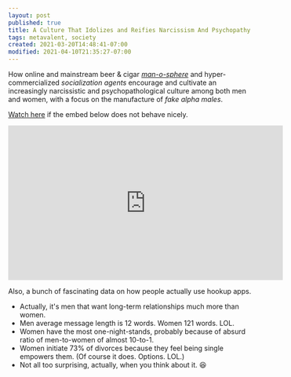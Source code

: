```yaml
---
layout: post
published: true
title: A Culture That Idolizes and Reifies Narcissism And Psychopathy
tags: metavalent, society
created: 2021-03-20T14:48:41-07:00
modified: 2021-04-10T21:35:27-07:00
---
```


How online and mainstream beer & cigar *[man-o-sphere](https://metavalent.com/2021/03/19/13-53-00.html)* and hyper-commercialized *socialization agents* encourage and cultivate an increasingly narcissistic and psychopathological culture among both men and women, with a focus on the manufacture of *fake alpha males*.

[Watch here](https://youtu.be/RhRS3Ziv8xg?t=10m20s) if the embed below does not behave nicely. 

<div class="embed-container"><iframe width="560" height="315" src="https://www.youtube.com/embed/RhRS3Ziv8xg?start=620" title="YouTube video player" frameborder="0" allow="accelerometer; autoplay; clipboard-write; encrypted-media; gyroscope; picture-in-picture" allowfullscreen></iframe></div>

Also, a bunch of fascinating data on how people actually use hookup apps.

* Actually, it's men that want long-term relationships much more than women.
* Men average message length is 12 words. Women 121 words. LOL.
* Women have the most one-night-stands, probably because of absurd ratio of men-to-women of almost 10-to-1.
* Women initiate 73% of divorces because they feel being single empowers them. (Of course it does. Options. LOL.) 
* Not all too surprising, actually, when you think about it. :satisfied:
